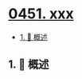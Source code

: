 # [0451. xxx](https://github.com/Tdahuyou/TNotes.leetcode/tree/main/notes/0451.%20xxx)

<!-- region:toc -->

- [1. 📝 概述](#1--概述)

<!-- endregion:toc -->

## 1. 📝 概述
